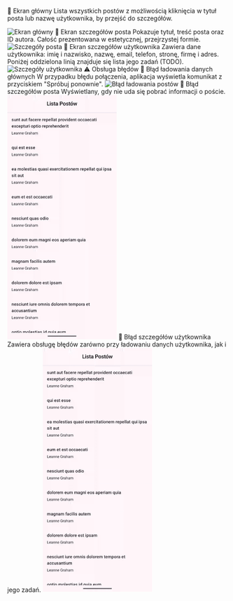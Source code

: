 📱 Ekran główny
Lista wszystkich postów z możliwością kliknięcia w tytuł posta lub nazwę użytkownika, by przejść do szczegółów.

<img src="\ListaPostow.gif" alt="Ekran główny" width="250">
📝 Ekran szczegółów posta
Pokazuje tytuł, treść posta oraz ID autora. Całość prezentowana w estetycznej, przejrzystej formie.

<img src="\SzczegolyPosta.gif" alt="Szczegóły posta" width="250">
👤 Ekran szczegółów użytkownika
Zawiera dane użytkownika: imię i nazwisko, nazwę, email, telefon, stronę, firmę i adres. Poniżej oddzielona linią znajduje się lista jego zadań (TODO).

<img src="\SzczegolyUzyt.gif" alt="Szczegóły użytkownika" width="250">
⚠️ Obsługa błędów
🔁 Błąd ładowania danych głównych
W przypadku błędu połączenia, aplikacja wyświetla komunikat z przyciskiem "Spróbuj ponownie".

<img src="\BladPost.gif" alt="Błąd ładowania postów" width="250">
🔁 Błąd szczegółów posta
Wyświetlany, gdy nie uda się pobrać informacji o poście.

<img src="\BladSzczPosta.gif" alt="Błąd szczegółów posta" width="250">
🔁 Błąd szczegółów użytkownika
Zawiera obsługę błędów zarówno przy ładowaniu danych użytkownika, jak i jego zadań.

<img src="\BladUzytkownik.gif" alt="Błąd szczegółów użytkownika" width="250">
